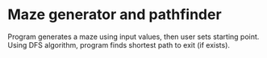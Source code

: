 # Maze generator and pathfinder

Program generates a maze using input values, then user sets starting point.
Using DFS algorithm, program finds shortest path to exit (if exists).
